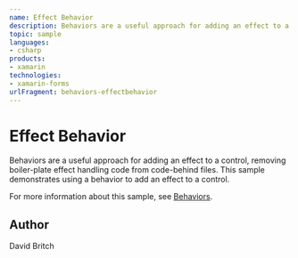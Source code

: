 ```yaml
---
name: Effect Behavior
description: Behaviors are a useful approach for adding an effect to a control, removing boiler-plate effect handling code from code-behind files. This sample demonstrates using a behavior to add an effect to a control.
topic: sample
languages:
- csharp
products:
- xamarin
technologies:
- xamarin-forms
urlFragment: behaviors-effectbehavior
---
```

Effect Behavior
===============

Behaviors are a useful approach for adding an effect to a control, removing boiler-plate effect handling code from code-behind files. This sample demonstrates using a behavior to add an effect to a control.

For more information about this sample, see [Behaviors](https://developer.xamarin.com/guides/xamarin-forms/behaviors/).

Author
------

David Britch
